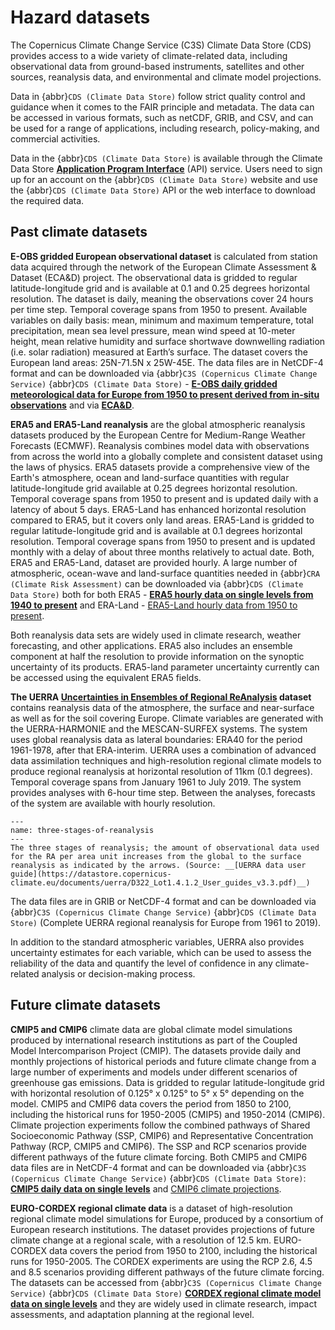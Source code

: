Hazard datasets
=======================

The Copernicus Climate Change Service (C3S) Climate Data Store (CDS) provides access to a wide variety of climate-related data, including observational data from ground-based instruments, satellites and other sources, reanalysis data, and environmental and climate model projections.

Data in {abbr}`CDS (Climate Data Store)` follow strict quality control and guidance when it comes to the FAIR principle and metadata. The data can be accessed in various formats, such as netCDF, GRIB, and CSV, and can be used for a range of applications, including research, policy-making, and commercial activities.

Data in the {abbr}`CDS (Climate Data Store)` is available through the Climate Data Store __[Application Program Interface](https://cds-beta.climate.copernicus.eu/how-to-api)__ (API) service.  Users need to sign up for an account on the {abbr}`CDS (Climate Data Store)` website and use the {abbr}`CDS (Climate Data Store)` API or the web interface to download the required data.

## Past climate datasets

**E-OBS gridded European observational dataset** is calculated from station data acquired through the network of the European Climate Assessment & Dataset (ECA&D) project. The observational data is gridded to regular latitude-longitude grid and is available at 0.1 and 0.25 degrees horizontal resolution. The dataset is daily, meaning the observations cover 24 hours per time step. Temporal coverage spans from 1950 to present. Available variables on daily basis: mean, minimum and maximum temperature, total precipitation, mean sea level pressure, mean wind speed at 10-meter height, mean relative humidity and surface shortwave downwelling radiation (i.e. solar radiation) measured at Earth’s surface. The dataset covers the European land areas: 25N-71.5N x 25W-45E. The data files are in NetCDF-4 format and can be downloaded via {abbr}`C3S (Copernicus Climate Change Service)` {abbr}`CDS (Climate Data Store)` - __[E-OBS daily gridded meteorological data for Europe from 1950 to present derived from in-situ observations](https://cds-beta.climate.copernicus.eu/datasets/insitu-gridded-observations-europe?tab=overview)__ and via __[ECA&D](https://www.ecad.eu/download/ensembles/download.php)__.

**ERA5 and ERA5-Land reanalysis** are the global atmospheric reanalysis datasets produced by the European Centre for Medium-Range Weather Forecasts (ECMWF). Reanalysis combines model data with observations from across the world into a globally complete and consistent dataset using the laws of physics. ERA5 datasets provide a comprehensive view of the Earth's atmosphere, ocean and land-surface quantities with regular latitude-longitude grid available at 0.25 degrees horizontal resolution. Temporal coverage spans from 1950 to present and is updated daily with a latency of about 5 days. ERA5-Land has enhanced horizontal resolution compared to ERA5, but it covers only land areas. ERA5-Land is gridded to regular latitude-longitude grid and is available at 0.1 degrees horizontal resolution. Temporal coverage spans from 1950 to present and is updated monthly with a delay of about three months relatively to actual date. Both, ERA5 and ERA5-Land, dataset are provided hourly. A large number of atmospheric, ocean-wave and land-surface quantities needed in {abbr}`CRA (Climate Risk Assessment)` can be downloaded via {abbr}`CDS (Climate Data Store)` both for both ERA5 - __[ERA5 hourly data on single levels from 1940 to present](https://cds-beta.climate.copernicus.eu/datasets/reanalysis-era5-single-levels?tab=overview)__ and ERA-Land - [ERA5-Land hourly data from 1950 to present](https://cds-beta.climate.copernicus.eu/datasets/reanalysis-era5-land?tab=overview).

Both reanalysis data sets are widely used in climate research, weather forecasting, and other applications. ERA5 also includes an ensemble component at half the resolution to provide information on the synoptic uncertainty of its products. ERA5-land parameter uncertainty currently can be accessed using the equivalent ERA5 fields.

**The UERRA __[Uncertainties in Ensembles of Regional ReAnalysis](https://uerra.eu/)__ dataset** contains reanalysis data of the atmosphere, the surface and near-surface as well as for the soil covering Europe. Climate variables are generated with the UERRA-HARMONIE and the MESCAN-SURFEX systems. The system uses global reanalysis data as lateral boundaries: ERA40 for the period 1961-1978, after that ERA-interim. UERRA uses a combination of advanced data assimilation techniques and high-resolution regional climate models to produce regional reanalysis at horizontal resolution of 11km (0.1 degrees). Temporal coverage spans from January 1961 to July 2019. The system provides analyses with 6-hour time step. Between the analyses, forecasts of the system are available with hourly resolution.

```{figure} ../../images/hazard_image.png
---
name: three-stages-of-reanalysis
---
The three stages of reanalysis; the amount of observational data used for the RA per area unit increases from the global to the surface reanalysis as indicated by the arrows. (Source: __[UERRA data user guide](https://datastore.copernicus-climate.eu/documents/uerra/D322_Lot1.4.1.2_User_guides_v3.3.pdf)__)
```

The data files are in GRIB or NetCDF-4 format and can be downloaded via {abbr}`C3S (Copernicus Climate Change Service)` {abbr}`CDS (Climate Data Store)` (Complete UERRA regional reanalysis for Europe from 1961 to 2019).

In addition to the standard atmospheric variables, UERRA also provides uncertainty estimates for each variable, which can be used to assess the reliability of the data and quantify the level of confidence in any climate-related analysis or decision-making process.

## Future climate datasets

**CMIP5 and CMIP6** climate data are global climate model simulations produced by international research institutions as part of the Coupled Model Intercomparison Project (CMIP). The datasets provide daily and monthly projections of historical periods and future climate change from a large number of experiments and models under different scenarios of greenhouse gas emissions. Data is gridded to regular latitude-longitude grid with horizontal resolution of 0.125° x 0.125° to 5° x 5° depending on the model. CMIP5 and CMIP6 data covers the period from 1850 to 2100, including the historical runs for 1950-2005 (CMIP5) and 1950-2014 (CMIP6). Climate projection experiments follow the combined pathways of Shared Socioeconomic Pathway (SSP, CMIP6) and Representative Concentration Pathway (RCP, CMIP5 and CMIP6). The SSP and RCP scenarios provide different pathways of the future climate forcing. Both CMIP5 and CMIP6 data files are in NetCDF-4 format and can be downloaded via {abbr}`C3S (Copernicus Climate Change Service)` {abbr}`CDS (Climate Data Store)`: __[CMIP5 daily data on single levels](https://cds-beta.climate.copernicus.eu/datasets/projections-cmip5-daily-single-levels?tab=overview)__ and [CMIP6 climate projections](https://cds-beta.climate.copernicus.eu/datasets/projections-cmip6?tab=overview).


**EURO-CORDEX regional climate data** is a dataset of high-resolution regional climate model simulations for Europe, produced by a consortium of European research institutions. The dataset provides projections of future climate change at a regional scale, with a resolution of 12.5 km. EURO-CORDEX data covers the period from 1950 to 2100, including the historical runs for 1950-2005. The CORDEX experiments are using the RCP 2.6, 4.5 and 8.5 scenarios providing different pathways of the future climate forcing. The datasets can be accessed from {abbr}`C3S (Copernicus Climate Change Service)` {abbr}`CDS (Climate Data Store)` __[CORDEX regional climate model data on single levels](https://cds-beta.climate.copernicus.eu/datasets/projections-cordex-domains-single-levels?tab=overview)__ and they are widely used in climate research, impact assessments, and adaptation planning at the regional level.